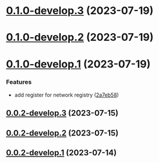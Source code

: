 # [0.1.0-develop.3](https://git.lumeweb.com/LumeWeb/kernel-eth-client/compare/v0.1.0-develop.2...v0.1.0-develop.3) (2023-07-19)

# [0.1.0-develop.2](https://git.lumeweb.com/LumeWeb/kernel-eth-client/compare/v0.1.0-develop.1...v0.1.0-develop.2) (2023-07-19)

# [0.1.0-develop.1](https://git.lumeweb.com/LumeWeb/kernel-eth-client/compare/v0.0.2-develop.3...v0.1.0-develop.1) (2023-07-19)


### Features

* add register for network registry ([2a7eb58](https://git.lumeweb.com/LumeWeb/kernel-eth-client/commit/2a7eb58354839bfdea96504f00b17f0841dae869))

## [0.0.2-develop.3](https://git.lumeweb.com/LumeWeb/kernel-eth-client/compare/v0.0.2-develop.2...v0.0.2-develop.3) (2023-07-15)

## [0.0.2-develop.2](https://git.lumeweb.com/LumeWeb/kernel-eth-client/compare/v0.0.2-develop.1...v0.0.2-develop.2) (2023-07-15)

## [0.0.2-develop.1](https://git.lumeweb.com/LumeWeb/kernel-eth-client/compare/v0.0.1...v0.0.2-develop.1) (2023-07-14)

